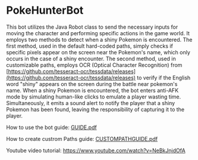 # PokeHunterBot
This bot utilizes the Java Robot class to send the necessary inputs for moving the character and performing specific actions in the game world. It employs two methods to detect when a shiny Pokemon is encountered. The first method, used in the default hard-coded paths, simply checks if specific pixels appear on the screen near the Pokemon's name, which only occurs in the case of a shiny encounter. The second method, used in customizable paths, employs OCR (Optical Character Recognition) from [https://github.com/tesseract-ocr/tessdata/releases](https://github.com/tesseract-ocr/tessdata/releases)
to verify if the English word "shiny" appears on the screen during the battle near pokemon's name. When a shiny Pokemon is encountered, the bot enters anti-AFK mode by simulating human-like clicks to emulate a player wasting time. Simultaneously, it emits a sound alert to notify the player that a shiny Pokemon has been found, leaving the responsibility of capturing it to the player.

How to use the bot guide: [GUIDE.pdf](https://github.com/LorenzoMezza/PokeHunterBot/files/13631786/GUIDE.pdf)

How to create custrom Paths guide: [CUSTOMPATHGUIDE.pdf](https://github.com/LorenzoMezza/PokeHunterBot/files/13631790/CUSTOMPATHGUIDE.pdf)

Youtube video tutorial: https://www.youtube.com/watch?v=NeBkJnjdOfA
